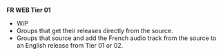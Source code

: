 <!-- markdownlint-disable MD041-->
**FR WEB Tier 01**<br>

- WiP
- Groups that get their releases directly from the source.
- Groups that source and add the French audio track from the source to an English release from Tier 01 or 02.
<!-- markdownlint-enable MD041-->
